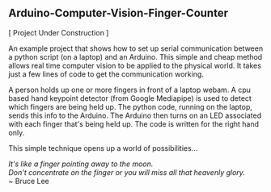 ## Arduino-Computer-Vision-Finger-Counter

[ Project Under Construction ]

An example project that shows how to set up serial communication between a python script (on a laptop) and an Arduino. This simple and cheap method allows real time computer vision to be applied to the physical world. It takes just a few lines of code to get the communication working.

A person holds up one or more fingers in front of a laptop webam. A cpu based hand keypoint detector (from Google  Mediapipe) is used to detect which fingers are being held up. The python code, running on the laptop, sends this info to the Arduino. The Arduino then turns on an LED associated with each finger that's being held up. The code is written for the right hand only.

This simple technique opens up a world of possibilities...

<i>It's like a finger pointing away to the moon.<br>
Don't concentrate on the finger or you will miss all that heavenly glory.</i><br>
~ Bruce Lee
